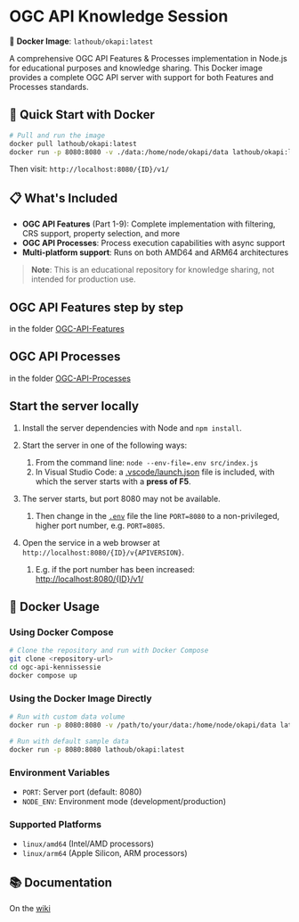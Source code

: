 # OGC API Knowledge Session

🐳 **Docker Image**: `lathoub/okapi:latest`

A comprehensive OGC API Features & Processes implementation in Node.js for educational purposes and knowledge sharing. This Docker image provides a complete OGC API server with support for both Features and Processes standards.

## 🚀 Quick Start with Docker

```bash
# Pull and run the image
docker pull lathoub/okapi:latest
docker run -p 8080:8080 -v ./data:/home/node/okapi/data lathoub/okapi:latest
```

Then visit: `http://localhost:8080/{ID}/v1/`

## 📋 What's Included

- **OGC API Features** (Part 1-9): Complete implementation with filtering, CRS support, property selection, and more
- **OGC API Processes**: Process execution capabilities with async support
- **Multi-platform support**: Runs on both AMD64 and ARM64 architectures

> **Note**: This is an educational repository for knowledge sharing, not intended for production use.

## OGC API Features step by step

in the folder [OGC-API-Features](./OGC-API-Features/)

## OGC API Processes

in the folder [OGC-API-Processes](./OGC-API-Processes/)

## Start the server locally

1. Install the server dependencies with Node and `npm install`.
2. Start the server in one of the following ways:

   1. From the command line: `node --env-file=.env src/index.js`
   2. In Visual Studio Code: a [.vscode/launch.json](.vscode/launch.json) file is included, with which the server starts with a **press of F5**.

3. The server starts, but port 8080 may not be available.
   1. Then change in the [`.env`](.env) file the line `PORT=8080` to a non-privileged, higher port number, e.g. `PORT=8085`.

4. Open the service in a web browser at `http://localhost:8080/{ID}/v{APIVERSION}`.
   1. E.g. if the port number has been increased: [http://localhost:8080/{ID}/v1/](http://localhost:8080/{ID}/v1/)

## 🐳 Docker Usage

### Using Docker Compose
```bash
# Clone the repository and run with Docker Compose
git clone <repository-url>
cd ogc-api-kennissessie
docker compose up
```

### Using the Docker Image Directly
```bash
# Run with custom data volume
docker run -p 8080:8080 -v /path/to/your/data:/home/node/okapi/data lathoub/okapi:latest

# Run with default sample data
docker run -p 8080:8080 lathoub/okapi:latest
```

### Environment Variables
- `PORT`: Server port (default: 8080)
- `NODE_ENV`: Environment mode (development/production)

### Supported Platforms
- `linux/amd64` (Intel/AMD processors)
- `linux/arm64` (Apple Silicon, ARM processors)

## 📚 Documentation


On the [wiki](https://github.com/Geonovum/ogc-api-kennissessie/wiki/Starting-the-service-on-Docker-Desktop)
